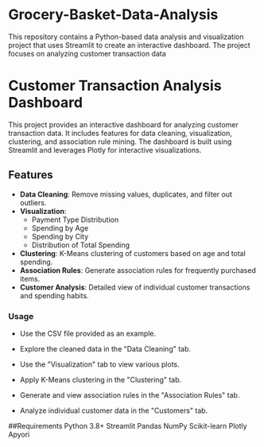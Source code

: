 # Grocery-Basket-Data-Analysis
This repository contains a Python-based data analysis and visualization project that uses Streamlit to create an interactive dashboard. The project focuses on analyzing customer transaction data
# Customer Transaction Analysis Dashboard

This project provides an interactive dashboard for analyzing customer transaction data. It includes features for data cleaning, visualization, clustering, and association rule mining. The dashboard is built using Streamlit and leverages Plotly for interactive visualizations.

## Features

- **Data Cleaning**: Remove missing values, duplicates, and filter out outliers.
- **Visualization**:
  - Payment Type Distribution
  - Spending by Age
  - Spending by City
  - Distribution of Total Spending
- **Clustering**: K-Means clustering of customers based on age and total spending.
- **Association Rules**: Generate association rules for frequently purchased items.
- **Customer Analysis**: Detailed view of individual customer transactions and spending habits.

### Usage
  - Use the CSV file provided as an example.

  - Explore the cleaned data in the "Data Cleaning" tab.

  - Use the "Visualization" tab to view various plots.

  - Apply K-Means clustering in the "Clustering" tab.

  - Generate and view association rules in the "Association Rules" tab.

  - Analyze individual customer data in the "Customers" tab.

##Requirements
Python 3.8+
Streamlit
Pandas
NumPy
Scikit-learn
Plotly
Apyori

